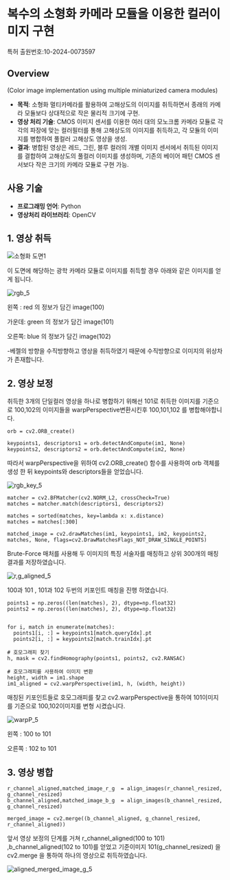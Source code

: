 # 복수의 소형화 카메라 모듈을 이용한 컬러이미지 구현

특허 출원번호:10-2024-0073597

## Overview
(Color image implementation using multiple miniaturized camera modules)

- **목적**: 소형화 멀티카메라를 활용하여 고해상도의 이미지를 취득하면서 종래의 카메라 모듈보다 상대적으로 작은 물리적 크기에 구현.
- **영상 처리 기술**: CMOS 이미지 센서를 이용한 여러 대의 모노크롬 카메라 모듈로 각각의 파장에 맞는 컬러필터를 통해 고해상도의 이미지를 취득하고, 각 모듈의 이미지를 병합하여 풀컬러 고해상도 영상을 생성.
- **결과**: 병합된 영상은 레드, 그린, 블루 컬러의 개별 이미지 센서에서 취득된 이미지를 결합하여 고해상도의 풀컬러 이미지를 생성하며, 기존의 베이어 패턴 CMOS 센서보다 작은 크기의 카메라 모듈로 구현 가능.

## 사용 기술
- **프로그래밍 언어**: Python
- **영상처리 라이브러리**: OpenCV


## 1. 영상 취득
![소형화 도면1](https://github.com/k99885/Color_image_implementation_using_multiple_miniaturized_camera_modules/assets/157681578/b5135cb7-39b3-4517-8d4b-36831e509ab5)

이 도면에 해당하는 광학 카메라 모듈로 이미지를 취득할 경우 아래와 같은 이미지를 얻게 됩니다.

![rgb_5](https://github.com/k99885/Color_image_implementation_using_multiple_miniaturized_camera_modules/assets/157681578/bbd8b805-6806-4aa9-832c-a0e7092e9976)

왼쪽  : red 의 정보가 담긴 image(100)

가운데: green 의 정보가 담긴 image(101)

오른쪽: blue 의 정보가 담긴 image(102)

-베젤의 방향을 수직방향하고 영상을 취득하였기 때문에 수직방향으로 이미지의 위상차가 존재합니다.

## 2. 영상 보정

취득한 3개의 단일컬러 영상을 하나로 병합하기 위해선 101로 취득한 이미지를 기준으로 100,102의 이미지들을 warpPerspective변환시킨후 100,101,102 를 병합해야합니다.

```
orb = cv2.ORB_create()

keypoints1, descriptors1 = orb.detectAndCompute(im1, None)
keypoints2, descriptors2 = orb.detectAndCompute(im2, None)
```

따라서 warpPerspective을 위하여 cv2.ORB_create() 함수를 사용하여 orb 객체를 생성 한 뒤 keypoints와 descriptors들을 얻었습니다.

![rgb_key_5](https://github.com/k99885/Color_image_implementation_using_multiple_miniaturized_camera_modules/assets/157681578/b277fd2f-7d56-40ac-b52f-dbd8193c08b4)

```
matcher = cv2.BFMatcher(cv2.NORM_L2, crossCheck=True)
matches = matcher.match(descriptors1, descriptors2)

matches = sorted(matches, key=lambda x: x.distance)
matches = matches[:300]

matched_image = cv2.drawMatches(im1, keypoints1, im2, keypoints2, matches, None, flags=cv2.DrawMatchesFlags_NOT_DRAW_SINGLE_POINTS)

```
 Brute-Force 매처를 사용해 두 이미지의 특징 서술자를 매칭하고 상위 300개의 매칭 결과를 저장하였습니다.

![r,g_aligned_5](https://github.com/k99885/Color_image_implementation_using_multiple_miniaturized_camera_modules/assets/157681578/41881914-252a-445c-babd-7353a343d39f)

100과 101 , 101과 102 두번의 키포인트 매칭을 진행 하였습니다.

```
points1 = np.zeros((len(matches), 2), dtype=np.float32)
points2 = np.zeros((len(matches), 2), dtype=np.float32)


for i, match in enumerate(matches):
  points1[i, :] = keypoints1[match.queryIdx].pt
  points2[i, :] = keypoints2[match.trainIdx].pt

# 호모그래피 찾기
h, mask = cv2.findHomography(points1, points2, cv2.RANSAC)

# 호모그래피를 사용하여 이미지 변환
height, width = im1.shape
im1_aligned = cv2.warpPerspective(im1, h, (width, height))
```

매칭된 키포인트들로 호모그래피를 찾고 cv2.warpPerspective을 통하여 101이미지를 기준으로 100,102이미지를 변형 시켰습니다.

![warpP_5](https://github.com/k99885/Color_image_implementation_using_multiple_miniaturized_camera_modules/assets/157681578/ff117cf9-f4f5-4a61-ac51-1a5347135279)

왼쪽   : 100 to 101

오른쪽 : 102 to 101

## 3. 영상 병합

```
r_channel_aligned,matched_image_r_g  = align_images(r_channel_resized, g_channel_resized)
b_channel_aligned,matched_image_b_g  = align_images(b_channel_resized, g_channel_resized)

merged_image = cv2.merge((b_channel_aligned, g_channel_resized, r_channel_aligned))
```
앞서 영상 보정의 단계를 거쳐 r_channel_aligned(100 to 101) ,b_channel_aligned(102 to 101)를 얻었고 기준이미지 101(g_channel_resized) 을  cv2.merge 을 통하여 하나의 영상으로 취득하였습니다.

![aligned_merged_image_g_5](https://github.com/k99885/Color_image_implementation_using_multiple_miniaturized_camera_modules/assets/157681578/4560f6de-9719-43ce-bea7-ed722fcd5e5c)


